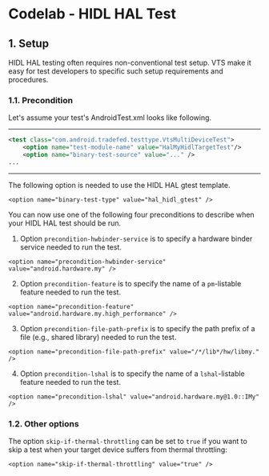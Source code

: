 # Codelab - HIDL HAL Test

## 1. Setup

HIDL HAL testing often requires non-conventional test setup. VTS make it easy
for test developers to specific such setup requirements and procedures.

### 1.1. Precondition

Let's assume your test's AndroidTest.xml looks like following.

---
```xml
<test class="com.android.tradefed.testtype.VtsMultiDeviceTest">
    <option name="test-module-name" value="HalMyHidlTargetTest"/>
    <option name="binary-test-source" value="..." />
...
```
---

The following option is needed to use the HIDL HAL gtest template.

`<option name="binary-test-type" value="hal_hidl_gtest" />`

You can now use one of the following four preconditions to describe when your
HIDL HAL test should be run.

1. Option `precondition-hwbinder-service` is to specify
a hardware binder service needed to run the test.

 `<option name="precondition-hwbinder-service" value="android.hardware.my" />`

2. Option `precondition-feature` is to specify
the name of a `pm`-listable feature needed to run the test.

 `<option name="precondition-feature" value="android.hardware.my.high_performance" />`

3. Option `precondition-file-path-prefix` is to specify
the path prefix of a file (e.g., shared library) needed to run the test.

 `<option name="precondition-file-path-prefix" value="/*/lib*/hw/libmy." />`

4. Option `precondition-lshal` is to specify
the name of a `lshal`-listable feature needed to run the test.

 `<option name="precondition-lshal" value="android.hardware.my@1.0::IMy" />`

### 1.2. Other options

The option `skip-if-thermal-throttling` can be set to `true` if you want to
skip a test when your target device suffers from thermal throttling:

 `<option name="skip-if-thermal-throttling" value="true" />`

